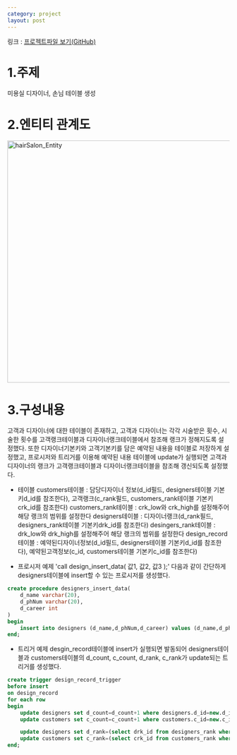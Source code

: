 ```yaml
---
category: project
layout: post
---
```


링크 : [프로젝트파일 보기(GitHub)](https://github.com/SHINDongHyeo/projects/tree/main/mini_project_2)

# 1.주제
미용실 디자이너, 손님 테이블 생성

# 2.엔티티 관계도

<img width="549" alt="hairSalon_Entity" src="https://user-images.githubusercontent.com/96512568/178135977-42899693-cac4-4942-9f08-ce3fd0ac69a8.png">       


# 3.구성내용
고객과 디자이너에 대한 테이블이 존재하고, 고객과 디자이너는 각각 시술받은 횟수, 시술한 횟수를 고객랭크테이블과 디자이너랭크테이블에서 참조해 랭크가 정해지도록 설정했다. 또한 디자이너기본키와 고객기본키를 담은 예약된 내용을 테이블로 저장하게 설정했고, 프로시저와 트리거를 이용해 예약된 내용 테이블에 update가 실행되면 고객과 디자이너의 랭크가 고객랭크테이블과 디자이너랭크테이블을 참조해 갱신되도록 설정했다.         

- 테이블
customers테이블 : 담당디자이너 정보(d_id필드, designers테이블 기본키d_id를 참조한다), 고객랭크(c_rank필드, customers_rank테이블 기본키crk_id를 참조한다)
customers_rank테이블 : crk_low와 crk_high를 설정해주어 해당 랭크의 범위를 설정한다
designers테이블 : 디자이너랭크(d_rank필드, designers_rank테이블 기본키drk_id를 참조한다)
desingers_rank테이블 : drk_low와 drk_high를 설정해주어 해당 랭크의 범위를 설정한다
design_record테이블 : 예약된디자이너정보(d_id필드, designers테이블 기본키d_id를 참조한다), 예약된고객정보(c_id, customers테이블 기본키c_id를 참조한다)


- 프로시저 예제
'call design_insert_data( 값1, 값2, 값3 );' 다음과 같이 간단하게 designers테이블에 insert할 수 있는 프로시저를 생성했다.

```sql
create procedure designers_insert_data(
	d_name varchar(20),
	d_phNum varchar(20),
	d_career int
)
begin
	insert into designers (d_name,d_phNum,d_career) values (d_name,d_phNum,d_career);
end;
```

- 트리거 예제
desgin_record테이블에 insert가 실행되면 발동되어 designers테이블과 customers테이블의 d_count, c_count, d_rank, c_rank가 update되는 트리거를 생성했다.

```sql
create trigger design_record_trigger
before insert
on design_record
for each row 
begin 
	update designers set d_count=d_count+1 where designers.d_id=new.d_id;
	update customers set c_count=c_count+1 where customers.c_id=new.c_id;

	update designers set d_rank=(select drk_id from designers_rank where d_count between drk_low and drk_high) where designers.d_id=new.d_id;
	update customers set c_rank=(select crk_id from customers_rank where c_count between crk_low and crk_high) where customers.c_id=new.c_id;
end;
```

